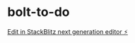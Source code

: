 # bolt-to-do

[Edit in StackBlitz next generation editor ⚡️](https://stackblitz.com/~/github.com/svrdyn/bolt-to-do)